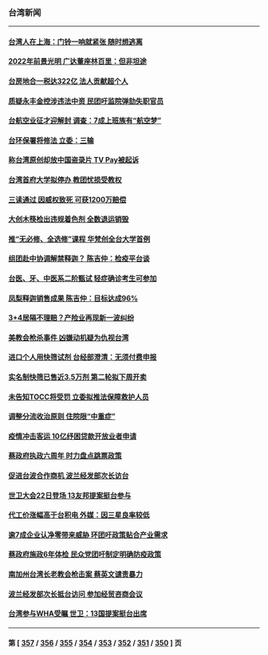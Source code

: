### 台湾新闻
---
#### [台湾人在上海：门铃一响就紧张 随时想逃离](../../pages/ncid1349361/n13739189.md) 
#### [2022年前景光明 广达董座林百里：但非坦途](../../pages/ncid1349361/n13739207.md) 
#### [台房地合一税达322亿 法人贡献超个人](../../pages/ncid1349361/n13739227.md) 
#### [质疑永丰金控涉违法中资 民团吁监院弹劾失职官员](../../pages/ncid1349361/n13739219.md) 
#### [台航空业征才迎解封 调查：7成上班族有“航空梦”](../../pages/ncid1349361/n13739234.md) 
#### [台环保署将修法 立委：三输](../../pages/ncid1349361/n13739277.md) 
#### [称台湾原创却放中国盗录片 TV Pay被起诉](../../pages/ncid1349361/n13739289.md) 
#### [台湾首府大学拟停办 教团忧损受教权](../../pages/ncid1349361/n13739291.md) 
#### [三读通过 因威权致死 可获1200万赔偿](../../pages/ncid1349361/n13739293.md) 
#### [大创木筷检出违规着色剂 全数退运销毁](../../pages/ncid1349361/n13739295.md) 
#### [推“无必修、全选修”课程 华梵创全台大学首例](../../pages/ncid1349361/n13739296.md) 
#### [组团赴中协调解禁释迦？ 陈吉仲：检疫平台谈](../../pages/ncid1349361/n13739298.md) 
#### [台医、牙、中医系二阶甄试 轻症确诊考生可参加](../../pages/ncid1349361/n13739300.md) 
#### [凤梨释迦销售成果 陈吉仲：目标达成96%](../../pages/ncid1349361/n13739269.md) 
#### [3+4居隔不理赔？产险业再现新一波纠纷](../../pages/ncid1349361/n13739271.md) 
#### [美教会枪杀事件 凶嫌动机疑为仇视台湾](../../pages/ncid1349361/n13739259.md) 
#### [进口个人用快筛试剂 台经部澄清：无须付费申报](../../pages/ncid1349361/n13739231.md) 
#### [实名制快筛已售近3.5万剂 第二轮拟下周开卖](../../pages/ncid1349361/n13739225.md) 
#### [未告知TOCC将受罚 立委拟推法保障救护人员](../../pages/ncid1349361/n13739221.md) 
#### [调整分流收治原则 住院限“中重症”](../../pages/ncid1349361/n13739217.md) 
#### [疫情冲击客运 10亿纾困贷款开放业者申请](../../pages/ncid1349361/n13739187.md) 
#### [蔡政府执政六周年 时力盘点跳票政策](../../pages/ncid1349361/n13739202.md) 
#### [促进台波合作商机 波兰经发部次长访台](../../pages/ncid1349361/n13739180.md) 
#### [世卫大会22日登场 13友邦提案挺台参与](../../pages/ncid1349361/n13739182.md) 
#### [代工价涨幅高于台积电 外媒：因三星良率较低](../../pages/ncid1349361/n13739178.md) 
#### [逾7成企业认净零带来威胁 环团吁政策贴合产业需求](../../pages/ncid1349361/n13739141.md) 
#### [蔡政府施政6年体检 民众党团吁制定明确防疫政策](../../pages/ncid1349361/n13739159.md) 
#### [南加州台湾长老教会枪击案 蔡英文谴责暴力](../../pages/ncid1349361/n13739071.md) 
#### [波兰经发部次长抵台访问 参加经贸咨商会议](../../pages/ncid1349361/n13738960.md) 
#### [台湾参与WHA受瞩 世卫：13国提案挺台出席](../../pages/ncid1349361/n13738973.md) 

---
#### 第 [ [357](./357.md) / [356](./356.md) / [355](./355.md) / [354](./354.md) / [353](./353.md) / [352](./352.md) / [351](./351.md) / [350](./350.md) ] 页
